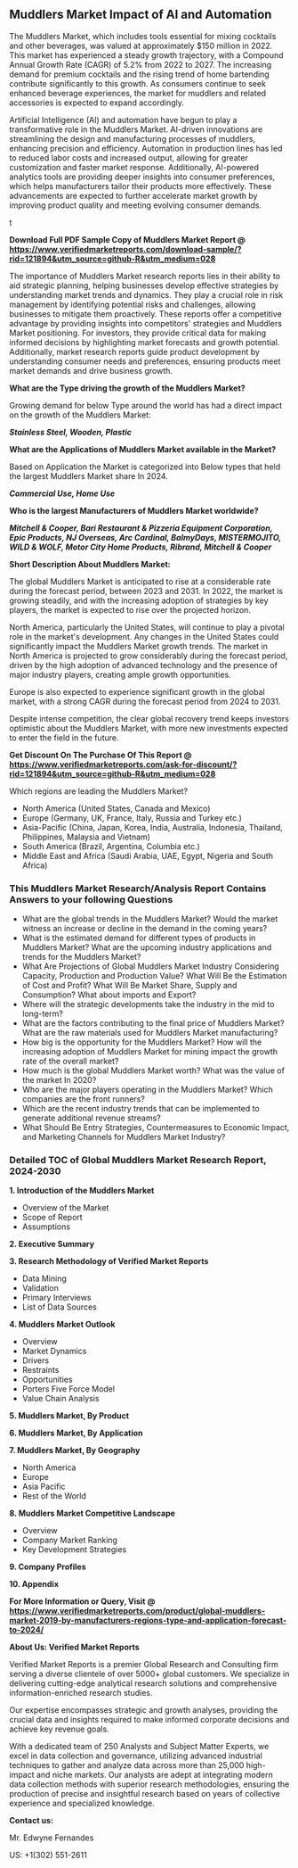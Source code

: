 <h2>Muddlers Market Impact of AI and Automation</h2><p>The Muddlers Market, which includes tools essential for mixing cocktails and other beverages, was valued at approximately $150 million in 2022. This market has experienced a steady growth trajectory, with a Compound Annual Growth Rate (CAGR) of 5.2% from 2022 to 2027. The increasing demand for premium cocktails and the rising trend of home bartending contribute significantly to this growth. As consumers continue to seek enhanced beverage experiences, the market for muddlers and related accessories is expected to expand accordingly.</p><p>Artificial Intelligence (AI) and automation have begun to play a transformative role in the Muddlers Market. AI-driven innovations are streamlining the design and manufacturing processes of muddlers, enhancing precision and efficiency. Automation in production lines has led to reduced labor costs and increased output, allowing for greater customization and faster market response. Additionally, AI-powered analytics tools are providing deeper insights into consumer preferences, which helps manufacturers tailor their products more effectively. These advancements are expected to further accelerate market growth by improving product quality and meeting evolving consumer demands.</p>t</p><p id="" class=""><strong>Download Full PDF Sample Copy of Muddlers Market Report @ <a href="https://www.verifiedmarketreports.com/download-sample/?rid=121894&utm_source=github-R&utm_medium=028" target="_blank">https://www.verifiedmarketreports.com/download-sample/?rid=121894&utm_source=github-R&utm_medium=028</a></strong></p><p>The importance of&nbsp;Muddlers Market research reports lies in their ability to aid strategic planning, helping businesses develop effective strategies by understanding market trends and dynamics. They play a crucial role in risk management by identifying potential risks and challenges, allowing businesses to mitigate them proactively. These reports offer a competitive advantage by providing insights into competitors' strategies and Muddlers Market positioning. For investors, they provide critical data for making informed decisions by highlighting market forecasts and growth potential. Additionally, market research reports guide product development by understanding consumer needs and preferences, ensuring products meet market demands and drive business growth.</p><p><strong>What are the&nbsp;Type driving the growth of the Muddlers Market?</strong></p><p id="" class="">Growing demand for below Type around the world has had a direct impact on the growth of the Muddlers Market:</p><em><strong>Stainless Steel, Wooden, Plastic</strong></em></p><strong>What are the&nbsp;Applications&nbsp;of Muddlers Market available in the Market?</strong></p><p id="" class="">Based on Application the Market is categorized into Below types that held the largest Muddlers Market share In 2024.</p><em><strong>Commercial Use, Home Use</strong></em></p><strong>Who is the largest Manufacturers of Muddlers Market worldwide?</strong></p><p><em><strong>Mitchell & Cooper, Bari Restaurant & Pizzeria Equipment Corporation, Epic Products, NJ Overseas, Arc Cardinal, BalmyDays, MISTERMOJITO, WILD & WOLF, Motor City Home Products, Ribrand, Mitchell & Cooper</strong></em></p><p id="" class=""><strong>Short Description About Muddlers Market:</strong></p><p>The global Muddlers Market is anticipated to rise at a considerable rate during the forecast period, between 2023 and 2031. In 2022, the market is growing steadily, and with the increasing adoption of strategies by key players, the market is expected to rise over the projected horizon.</p><p>North America, particularly the United States, will continue to play a pivotal role in the market's development. Any changes in the United States could significantly impact the Muddlers Market growth trends. The market in North America is projected to grow considerably during the forecast period, driven by the high adoption of advanced technology and the presence of major industry players, creating ample growth opportunities.</p><p>Europe is also expected to experience significant growth in the global market, with a strong CAGR during the forecast period from 2024 to 2031.</p><p>Despite intense competition, the clear global recovery trend keeps investors optimistic about the Muddlers Market, with more new investments expected to enter the field in the future.</p><p id="" class=""><strong>Get Discount On The Purchase Of This Report @ <a href="https://www.verifiedmarketreports.com/ask-for-discount/?rid=121894&utm_source=github-R&utm_medium=028" target="_blank">https://www.verifiedmarketreports.com/ask-for-discount/?rid=121894&utm_source=github-R&utm_medium=028</a></strong></p>Which regions are leading the Muddlers Market?</p><ul><li>North America (United States, Canada and Mexico)</li><li>Europe (Germany, UK, France, Italy, Russia and Turkey etc.)</li><li>Asia-Pacific (China, Japan, Korea, India, Australia, Indonesia, Thailand, Philippines, Malaysia and Vietnam)</li><li>South America (Brazil, Argentina, Columbia etc.)</li><li>Middle East and Africa (Saudi Arabia, UAE, Egypt, Nigeria and South Africa)</li></ul><h3 id="" class="">This Muddlers Market Research/Analysis Report Contains Answers to your following Questions</h3><ul><li>What are the global trends in the Muddlers Market? Would the market witness an increase or decline in the demand in the coming years?</li><li>What is the estimated demand for different types of products in Muddlers Market? What are the upcoming industry applications and trends for the Muddlers Market?</li><li>What Are Projections of Global Muddlers Market Industry Considering Capacity, Production and Production Value? What Will Be the Estimation of Cost and Profit? What Will Be Market Share, Supply and Consumption? What about imports and Export?</li><li>Where will the strategic developments take the industry in the mid to long-term?</li><li>What are the factors contributing to the final price of Muddlers Market? What are the raw materials used for Muddlers Market manufacturing?</li><li>How big is the opportunity for the Muddlers Market? How will the increasing adoption of Muddlers Market for mining impact the growth rate of the overall market?</li><li>How much is the global Muddlers Market worth? What was the value of the market In 2020?</li><li>Who are the major players operating in the Muddlers Market? Which companies are the front runners?</li><li>Which are the recent industry trends that can be implemented to generate additional revenue streams?</li><li>What Should Be Entry Strategies, Countermeasures to Economic Impact, and Marketing Channels for Muddlers Market Industry?</li></ul><h3 id="" class="">Detailed TOC of Global Muddlers Market Research Report, 2024-2030</h3><p id="" class=""><strong>1. Introduction of the Muddlers Market</strong></p><ul><li>Overview of the Market</li><li>Scope of Report</li><li>Assumptions</li></ul><p id="" class=""><strong>2. Executive Summary</strong></p><p id="" class=""><strong>3. Research Methodology of Verified Market Reports</strong></p><ul><li>Data Mining</li><li>Validation</li><li>Primary Interviews</li><li>List of Data Sources</li></ul><p id="" class=""><strong>4. Muddlers Market Outlook</strong></p><ul><li>Overview</li><li>Market Dynamics</li><li>Drivers</li><li>Restraints</li><li>Opportunities</li><li>Porters Five Force Model</li><li>Value Chain Analysis</li></ul><p id="" class=""><strong>5. Muddlers Market, By Product</strong></p><p id="" class=""><strong>6. Muddlers Market, By Application</strong></p><p id="" class=""><strong>7. Muddlers Market, By Geography</strong></p><ul><li>North America</li><li>Europe</li><li>Asia Pacific</li><li>Rest of the World</li></ul><p id="" class=""><strong>8. Muddlers Market Competitive Landscape</strong></p><ul><li>Overview</li><li>Company Market Ranking</li><li>Key Development Strategies</li></ul><p id="" class=""><strong>9. Company Profiles</strong></p><p id="" class=""><strong>10. Appendix</strong></p><p id="" class=""><strong>For More Information or Query, Visit @ <a href="https://www.verifiedmarketreports.com/product/global-muddlers-market-2019-by-manufacturers-regions-type-and-application-forecast-to-2024/" target="_blank">https://www.verifiedmarketreports.com/product/global-muddlers-market-2019-by-manufacturers-regions-type-and-application-forecast-to-2024/</a></strong></p><p id="" class=""><strong>About Us: Verified Market Reports</strong></p><p id="" class="">Verified Market Reports is a premier Global Research and Consulting firm serving a diverse clientele of over 5000+ global customers. We specialize in delivering cutting-edge analytical research solutions and comprehensive information-enriched research studies.</p><p id="" class="">Our expertise encompasses strategic and growth analyses, providing the crucial data and insights required to make informed corporate decisions and achieve key revenue goals.</p><p id="" class="">With a dedicated team of 250 Analysts and Subject Matter Experts, we excel in data collection and governance, utilizing advanced industrial techniques to gather and analyze data across more than 25,000 high-impact and niche markets. Our analysts are adept at integrating modern data collection methods with superior research methodologies, ensuring the production of precise and insightful research based on years of collective experience and specialized knowledge.</p><p id="" class=""><strong>Contact us:</strong></p><p id="" class="">Mr. Edwyne Fernandes</p><p id="" class="">US: +1(302) 551-2611</p>
